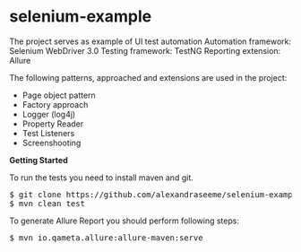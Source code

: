 # selenium-example

The project serves as example of UI test automation
Automation framework: Selenium WebDriver 3.0
Testing framework: TestNG
Reporting extension: Allure

The following patterns, approached and extensions are used in the project:
- Page object pattern
- Factory approach
- Logger (log4j)
- Property Reader
- Test Listeners 
- Screenshooting

<b>Getting Started</b>

To run the tests you need to install maven and git. 
<pre>
$ git clone https://github.com/alexandraseeme/selenium-example.git
$ mvn clean test
</pre>

To generate Allure Report you should perform following steps:
<pre>$ mvn io.qameta.allure:allure-maven:serve</pre>

